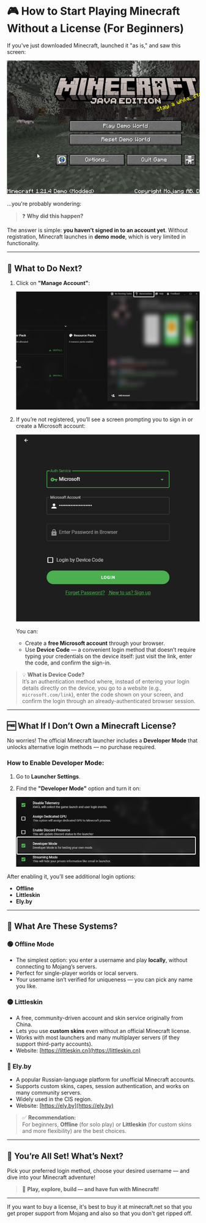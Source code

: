 # 🎮 How to Start Playing Minecraft Without a License (For Beginners)

If you've just downloaded Minecraft, launched it "as is," and saw this screen:

![Minecraft Demo Screen](guidephoto/demo-minecraft.png)

…you're probably wondering:

> ❓ **Why did this happen?**

The answer is simple: **you haven’t signed in to an account yet**. Without registration, Minecraft launches in **demo mode**, which is very limited in functionality.

---

## 🔑 What to Do Next?

1. Click on **"Manage Account"**:

   ![Account Management Button](guidephoto/account.png)

2. If you’re not registered, you’ll see a screen prompting you to sign in or create a Microsoft account:

   ![Registration Screen](guidephoto/reg-account.png)

   You can:
   - Create a **free Microsoft account** through your browser.
   - Use **Device Code** — a convenient login method that doesn’t require typing your credentials on the device itself: just visit the link, enter the code, and confirm the sign-in.

> 💡 **What is Device Code?**  
> It’s an authentication method where, instead of entering your login details directly on the device, you go to a website (e.g., `microsoft.com/link`), enter the code shown on your screen, and confirm the login through an already-authenticated browser session.

---

## 🆓 What If I Don’t Own a Minecraft License?

No worries! The official Minecraft launcher includes a **Developer Mode** that unlocks alternative login methods — no purchase required.

### How to Enable Developer Mode:

1. Go to **Launcher Settings**.
2. Find the **"Developer Mode"** option and turn it on:

   ![Enabling Developer Mode](guidephoto/developer-mode.png)

After enabling it, you’ll see additional login options:

- **Offline**
- **Littleskin**
- **Ely.by**

---

## 🧩 What Are These Systems?

### 🟢 **Offline Mode**
- The simplest option: you enter a username and play **locally**, without connecting to Mojang’s servers.
- Perfect for single-player worlds or local servers.
- Your username isn’t verified for uniqueness — you can pick any name you like.

### 🟡 **Littleskin**
- A free, community-driven account and skin service originally from China.
- Lets you use **custom skins** even without an official Minecraft license.
- Works with most launchers and many multiplayer servers (if they support third-party accounts).
- Website: [https://littleskin.cn](https://littleskin.cn)

### 🔵 **Ely.by**
- A popular Russian-language platform for unofficial Minecraft accounts.
- Supports custom skins, capes, session authentication, and works on many community servers.
- Widely used in the CIS region.
- Website: [https://ely.by](https://ely.by)

> ✅ **Recommendation:**  
> For beginners, **Offline** (for solo play) or **Littleskin** (for custom skins and more flexibility) are the best choices.

---

## 🚀 You’re All Set! What’s Next?

Pick your preferred login method, choose your desired username — and dive into your Minecraft adventure!

> 🎉 **Play, explore, build — and have fun with Minecraft!**

---

If you want to buy a license, it's best to buy it at minecraft.net so that you get proper support from Mojang and also so that you don't get ripped off. 